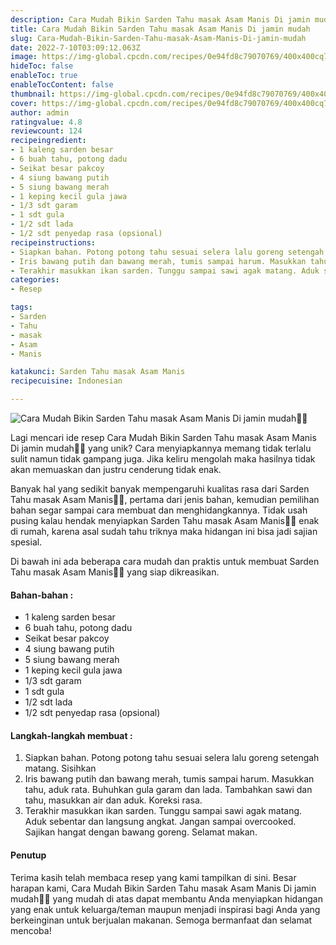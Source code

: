 ```yaml
---
description: Cara Mudah Bikin Sarden Tahu masak Asam Manis Di jamin mudah"
title: Cara Mudah Bikin Sarden Tahu masak Asam Manis Di jamin mudah
slug: Cara-Mudah-Bikin-Sarden-Tahu-masak-Asam-Manis-Di-jamin-mudah
date: 2022-7-10T03:09:12.063Z
image: https://img-global.cpcdn.com/recipes/0e94fd8c79070769/400x400cq70/photo.jpg
hideToc: false
enableToc: true
enableTocContent: false
thumbnail: https://img-global.cpcdn.com/recipes/0e94fd8c79070769/400x400cq70/photo.jpg
cover: https://img-global.cpcdn.com/recipes/0e94fd8c79070769/400x400cq70/photo.jpg
author: admin
ratingvalue: 4.8
reviewcount: 124
recipeingredient:
- 1 kaleng sarden besar
- 6 buah tahu, potong dadu
- Seikat besar pakcoy
- 4 siung bawang putih
- 5 siung bawang merah
- 1 keping kecil gula jawa
- 1/3 sdt garam
- 1 sdt gula
- 1/2 sdt lada
- 1/2 sdt penyedap rasa (opsional)
recipeinstructions:
- Siapkan bahan. Potong potong tahu sesuai selera lalu goreng setengah matang. Sisihkan
- Iris bawang putih dan bawang merah, tumis sampai harum. Masukkan tahu, aduk rata. Buhuhkan gula garam dan lada. Tambahkan sawi dan tahu, masukkan air dan aduk. Koreksi rasa.
- Terakhir masukkan ikan sarden. Tunggu sampai sawi agak matang. Aduk sebentar dan langsung angkat. Jangan sampai overcooked. Sajikan hangat dengan bawang goreng. Selamat makan.
categories:
- Resep

tags:
- Sarden
- Tahu
- masak
- Asam
- Manis

katakunci: Sarden Tahu masak Asam Manis
recipecuisine: Indonesian

---
```


![Cara Mudah Bikin Sarden Tahu masak Asam Manis Di jamin mudah👩‍🍳](https://img-global.cpcdn.com/recipes/0e94fd8c79070769/400x400cq70/photo.jpg)

Lagi mencari ide resep Cara Mudah Bikin Sarden Tahu masak Asam Manis Di jamin mudah👩‍🍳 yang unik? Cara menyiapkannya memang tidak terlalu sulit namun tidak gampang juga. Jika keliru mengolah maka hasilnya tidak akan memuaskan dan justru cenderung tidak enak.

Banyak hal yang sedikit banyak mempengaruhi kualitas rasa dari Sarden Tahu masak Asam Manis👩‍🍳, pertama dari jenis bahan, kemudian pemilihan bahan segar sampai cara membuat dan menghidangkannya. Tidak usah pusing kalau hendak menyiapkan Sarden Tahu masak Asam Manis👩‍🍳 enak di rumah, karena asal sudah tahu triknya maka hidangan ini bisa jadi sajian spesial.

Di bawah ini ada beberapa cara mudah dan praktis untuk membuat Sarden Tahu masak Asam Manis👩‍🍳 yang siap dikreasikan.

<!--inarticleads1-->

#### Bahan-bahan :

- 1 kaleng sarden besar
- 6 buah tahu, potong dadu
- Seikat besar pakcoy
- 4 siung bawang putih
- 5 siung bawang merah
- 1 keping kecil gula jawa
- 1/3 sdt garam
- 1 sdt gula
- 1/2 sdt lada
- 1/2 sdt penyedap rasa (opsional)

<!--inarticleads2-->

#### Langkah-langkah membuat :

1. Siapkan bahan. Potong potong tahu sesuai selera lalu goreng setengah matang. Sisihkan
1. Iris bawang putih dan bawang merah, tumis sampai harum. Masukkan tahu, aduk rata. Buhuhkan gula garam dan lada. Tambahkan sawi dan tahu, masukkan air dan aduk. Koreksi rasa.
1. Terakhir masukkan ikan sarden. Tunggu sampai sawi agak matang. Aduk sebentar dan langsung angkat. Jangan sampai overcooked. Sajikan hangat dengan bawang goreng. Selamat makan.

#### Penutup

Terima kasih telah membaca resep yang kami tampilkan di sini. Besar harapan kami, Cara Mudah Bikin Sarden Tahu masak Asam Manis Di jamin mudah👩‍🍳 yang mudah di atas dapat membantu Anda menyiapkan hidangan yang enak untuk keluarga/teman maupun menjadi inspirasi bagi Anda yang berkeinginan untuk berjualan makanan. Semoga bermanfaat dan selamat mencoba!